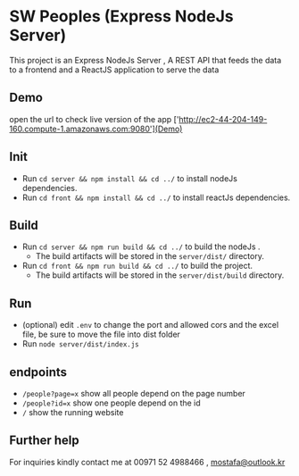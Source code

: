 # SW Peoples (Express NodeJs Server)

This project is an Express NodeJs Server ,
A REST API that feeds the data to a frontend
and a ReactJS application to serve the data

## Demo

open the url to check live version of the app ['http://ec2-44-204-149-160.compute-1.amazonaws.com:9080'](Demo)

## Init

- Run `cd server && npm install && cd ../` to install nodeJs dependencies.
- Run `cd front && npm install && cd ../` to install reactJs dependencies.

## Build

- Run `cd server && npm run build && cd ../` to build the nodeJs .
  - The build artifacts will be stored in the `server/dist/` directory.
- Run `cd front && npm run build && cd ../` to build the project.
  - The build artifacts will be stored in the `server/dist/build` directory.

## Run

- (optional) edit `.env` to change the port and allowed cors and the excel file, be sure to move the file into dist folder
- Run `node server/dist/index.js`

## endpoints

- `/people?page=x` show all people depend on the page number
- `/people?id=x` show one people depend on the id
- `/` show the running website

## Further help

For inquiries kindly contact me at 00971 52 4988466 , mostafa@outlook.kr
